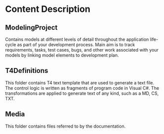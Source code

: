 # Content Description

## ModelingProject

Contains models at different levels of detail throughout the application life-cycle as part of your development process. 
Main aim is to track requirements, tasks, test cases, bugs, and other work associated with your models by linking model 
elements to development plan.

## T4Definitions

This folder contains T4 text template that are used to generate a text file. The control logic is written as fragments of program code 
in Visual C#. The transformations are applied to generate text of any kind, such as a MD, CS, TXT. 

## Media

This folder contains files referred to by the documentation.
